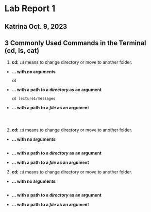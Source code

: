 # Lab Report 1
Katrina
Oct. 9, 2023
---

## 3 Commonly Used Commands in the Terminal (cd, ls, cat)
1. **cd:**
`cd` means to change directory or move to another folder.

* **... with no arguments**
   ```
   cd
   ```
   
* **... with a path to a _directory_ as an argument**
   ```
   cd lecture1/messages
   ```

* **... with a path to a _file_ as an argument**
   ```
   


2. **cd:**
`cd` means to change directory or move to another folder.

* **... with no arguments**
   ```
   ```
   
* **... with a path to a _directory_ as an argument**
* **... with a path to a _file_ as an argument**

3. **cd:**
`cd` means to change directory or move to another folder.

* **... with no arguments**
   ```
   ```
   
* **... with a path to a _directory_ as an argument**
* **... with a path to a _file_ as an argument**


